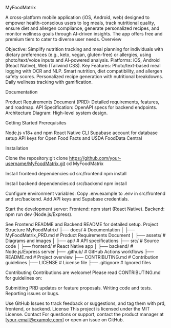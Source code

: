 MyFoodMatrix


A cross-platform mobile application (iOS, Android, web) designed to empower health-conscious users to log meals, track nutritional quality, ensure diet and allergen compliance, generate personalized recipes, and monitor wellness goals through AI-driven insights. The app offers free and premium tiers to cater to diverse user needs.
Overview

Objective: Simplify nutrition tracking and meal planning for individuals with dietary preferences (e.g., keto, vegan, gluten-free) or allergies, using photo/text/voice inputs and AI-powered analysis.
Platforms: iOS, Android (React Native), Web (Tailwind CSS).
Key Features:
Photo/text-based meal logging with OCR and NLP.
Smart nutrition, diet compatibility, and allergen safety scores.
Personalized recipe generation with nutritional breakdowns.
Daily wellness tracking with gamification.



Documentation

Product Requirements Document (PRD): Detailed requirements, features, and roadmap.
API Specification: OpenAPI specs for backend endpoints.
Architecture Diagram: High-level system design.

Getting Started
Prerequisites

Node.js v18+ and npm
React Native CLI
Supabase account for database setup
API keys for Open Food Facts and USDA FoodData Central

Installation

Clone the repository:git clone https://github.com/your-username/MyFoodMatrix.git
cd MyFoodMatrix


Install frontend dependencies:cd src/frontend
npm install


Install backend dependencies:cd src/backend
npm install


Configure environment variables:
Copy .env.example to .env in src/frontend and src/backend.
Add API keys and Supabase credentials.


Start the development server:
Frontend: npm start (React Native).
Backend: npm run dev (Node.js/Express).



See Frontend README and Backend README for detailed setup.
Project Structure
MyFoodMatrix/
├── docs/                    # Documentation
│   ├── MyFoodMatrix_PRD.md  # Product Requirements Document
│   ├── assets/              # Diagrams and images
│   ├── api/                 # API specifications
├── src/                     # Source code
│   ├── frontend/            # React Native app
│   ├── backend/             # Node.js/Express server
├── .github/                 # GitHub Actions workflows
├── README.md                # Project overview
├── CONTRIBUTING.md          # Contribution guidelines
├── LICENSE                  # License file
├── .gitignore               # Ignored files

Contributing
Contributions are welcome! Please read CONTRIBUTING.md for guidelines on:

Submitting PRD updates or feature proposals.
Writing code and tests.
Reporting issues or bugs.

Use GitHub Issues to track feedback or suggestions, and tag them with prd, frontend, or backend.
License
This project is licensed under the MIT License.
Contact
For questions or support, contact the product manager at [your-email@example.com] or open an issue on GitHub.
